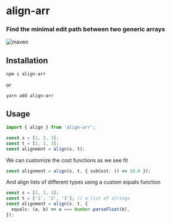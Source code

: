 # align-arr
### Find the minimal edit path between two generic arrays

![maven](https://github.com/manzurola/align-arr/actions/workflows/node.js.yml/badge.svg)

## Installation

```
npm i align-arr
```
or
```
yarn add align-arr
```

## Usage

```ts
import { align } from 'align-arr';

const s = [1, 3, 3];
const t = [1, 2, 3];
const alignment = align(s, t);
```

We can customize the cost functions as we see fit

```ts
const alignment = align(s, t, { subCost: () => 10.0 });
```

And align lists of different types using a custom equals function

```ts
const s = [1, 3, 3];
const t = ['1', '2', '3']; // a list of strings
const alignment = align(s, t, {
  equals: (a, b) => a === Number.parseFloat(b),
});
```
